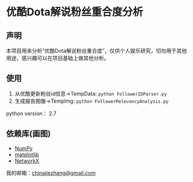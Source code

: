 # 优酷Dota解说粉丝重合度分析 #

## 声明 ##

本项目用来分析“优酷Dota解说粉丝重合度”，仅供个人娱乐研究，切勿用于其他用途，感兴趣可以在项目基础上做其他分析。

## 使用 ##

1. 从优酷更新粉丝id信息->TempData: `python FollowerIDParser.py`
2. 生成报告图像->TempImg: `python FollowerRelevancyAnalysis.py`

python version： 2.7

## 依赖库(画图) ##

+ [NumPy](http://www.numpy.org/)
+ [matplotlib](http://matplotlib.org/)
+ [NetworkX](http://networkx.github.io/)

我的邮箱：chinajiezhang@gmail.com